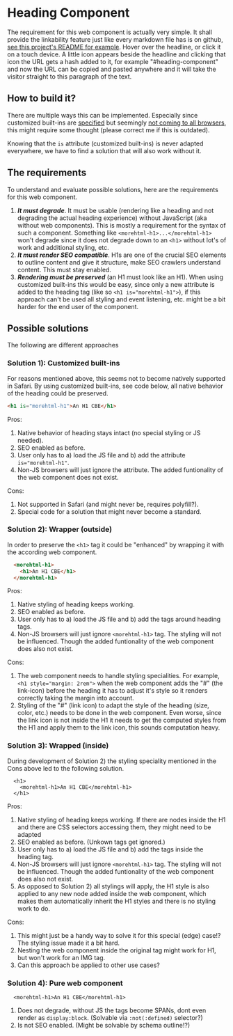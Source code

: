 # Heading Component

The requirement for this web component is actually very simple.
It shall provide the linkability feature just like every markdown
file has is on github, [see this project's README for example][example].
Hover over the headline, or click it on a touch device.
A little icon appears beside the headline and clicking that icon
the URL gets a hash added to it, for example "#heading-component"
and now the URL can be copied and pasted anywhere and it will take
the visitor straight to this paragraph of the text.

[example]: https://github.com/more-html/heading-component/blob/master/README.md#heading-component

## How to build it?

There are multiple ways this can be implemented. Especially since
customized built-ins are [specified][cb-spec] but seemingly [not coming to all browsers][cb-denied],
this might require some thought (please correct me if this is outdated). 

[cb-spec]: https://html.spec.whatwg.org/multipage/custom-elements.html#customized-built-in-element
[cb-denied]: https://github.com/w3c/webcomponents/issues/509#issuecomment-230599443

Knowing that the `is` attribute (customized built-ins) is never adapted everywhere, we have to find
a solution that will also work without it.

## The requirements

To understand and evaluate possible solutions, here are the requirements for this web component.

1) ***It must degrade***. It must be usable (rendering like a heading and not degrading the actual heading experience)
   without JavaScript (aka without web components). This is mostly a requirement for the
   syntax of such a component. Something like `<morehtml-h1>...</morehtml-h1>` won't degrade since
   it does not degrade down to an `<h1>` without lot's of work and additional styling, etc.  
1) ***It must render SEO compatible***. H1s are one of the crucial SEO elements to outline content
   and give it structure, make SEO crawlers understand content. This must stay enabled.
1) ***Rendering must be preserved*** (an H1 must look like an H1). When using customized built-ins
   this would be easy, since only a new attribute is added to the heading tag (like so `<h1 is="morehtml-h1">`),
   if this approach can't be used all styling and event listening, etc. might be a bit harder
   for the end user of the component.

## Possible solutions

The following are different approaches 

### Solution 1): Customized built-ins

For reasons mentioned above, this seems not to become natively supported in Safari.
By using customized built-ins, see code below, all native behavior of the heading could be preserved.

```html
<h1 is="morehtml-h1">An H1 CBE</h1>
```
  
Pros:
1) Native behavior of heading stays intact (no special styling or JS needed).
1) SEO enabled as before.
1) User only has to a) load the JS file and b) add the attribute `is="morehtml-h1"`.
1) Non-JS browsers will just ignore the attribute. The added funtionality 
   of the web component does not exist.

Cons:
1) Not supported in Safari (and might never be, requires polyfill?).
1) Special code for a solution that might never become a standard.

### Solution 2): Wrapper (outside)

In order to preserve the `<h1>` tag it could be "enhanced" by wrapping it with
the according web component.

```html
  <morehtml-h1>
    <h1>An H1 CBE</h1>
  </morehtml-h1>
```
  
Pros:
1) Native styling of heading keeps working.
1) SEO enabled as before.
1) User only has to a) load the JS file and b) add the tags around heading tags.
1) Non-JS browsers will just ignore `<morehtml-h1>` tag. The styling will not be influenced. Though the added funtionality 
   of the web component does also not exist.

Cons:
1) The web component needs to handle styling specialities. For example, `<h1 style="margin: 2rem">` when the 
   web component adds the "#"  (the link-icon) before the heading it has to adjust it's style so it renders
   correctly taking the margin into account. 
1) Styling of the "#" (link icon) to adapt the style of the heading (size, color, etc.) needs to be done in the web component.
   Even worse, since the link icon is not inside the H1 it needs to get the computed styles from the H1 and 
   apply them to the link icon, this sounds computation heavy.
      
### Solution 3): Wrapped (inside)

During development of Solution 2) the styling speciality mentioned in the Cons above led to the following solution.

```
  <h1>
    <morehtml-h1>An H1 CBE</morehtml-h1>
  </h1>
```

Pros:
1) Native styling of heading keeps working. If there are nodes inside the H1 and there are CSS selectors accessing them, 
   they might need to be adapted
1) SEO enabled as before. (Unkown tags get ignored.)
1) User only has to a) load the JS file and b) add the tags inside the heading tag.
1) Non-JS browsers will just ignore `<morehtml-h1>` tag. The styling will not be influenced. Though the added funtionality 
   of the web component does also not exist.
1) As opposed to Solution 2) all stylings will apply, the H1 style is also applied to any new node added inside the 
   web component, which makes them automatically inherit the H1 styles and there is no styling work to do.

Cons:
1) This might just be a handy way to solve it for this special (edge) case!? The styling issue made it a bit hard.
1) Nesting the web component inside the original tag might work for H1, but won't work for an IMG tag.
1) Can this approach be applied to other use cases?
      
### Solution 4): Pure web component

```
  <morehtml-h1>An H1 CBE</morehtml-h1>
```
      
1) Does not degrade, without JS the tags become SPANs, dont even render as `display:block`.
   (Solvable via `:not(:defined)` selector?)
1) Is not SEO enabled. (Might be solvable by schema outline!?)

